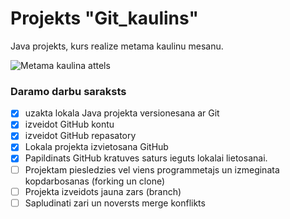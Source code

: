 # Projekts "Git_kaulins"
Java projekts, kurs realize metama kaulinu mesanu.

![Metama kaulina attels](https://wherethewindsblow.com/wp-content/uploads/2015/07/JUMBO-Six-sided-white-dice.jpg)

### **Daramo darbu saraksts**
- [x] uzakta lokala Java projekta versionesana ar Git
- [x] izveidot GitHub kontu
- [x] izveidot GitHub repasatory
- [x] Lokala projekta izvietosana GitHub
- [x] Papildinats GitHub kratuves saturs ieguts lokalai lietosanai.
- [ ] Projektam piesledzies vel viens programmetajs un izmeginata kopdarbosanas (forking un clone)
- [ ] Projekta izveidots jauna zars (branch)
- [ ] Sapludinati zari un noversts merge konflikts
